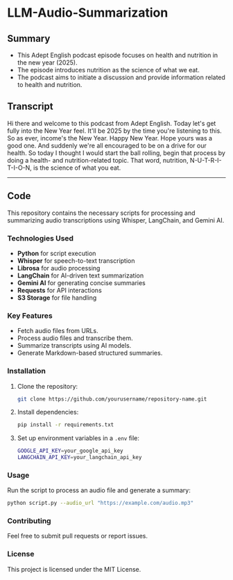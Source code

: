 # LLM-Audio-Summarization


## Summary
- This Adept English podcast episode focuses on health and nutrition in the new year (2025).
- The episode introduces nutrition as the science of what we eat.
- The podcast aims to initiate a discussion and provide information related to health and nutrition.

## Transcript
Hi there and welcome to this podcast from Adept English. Today let's get fully into the New Year feel. It'll be 2025 by the time you're listening to this. So as ever, income's the New Year. Happy New Year. Hope yours was a good one. And suddenly we're all encouraged to be on a drive for our health. So today I thought I would start the ball rolling, begin that process by doing a health- and nutrition-related topic. That word, nutrition, N-U-T-R-I-T-I-O-N, is the science of what you eat.

---

## Code
This repository contains the necessary scripts for processing and summarizing audio transcriptions using Whisper, LangChain, and Gemini AI.

### Technologies Used
- **Python** for script execution
- **Whisper** for speech-to-text transcription
- **Librosa** for audio processing
- **LangChain** for AI-driven text summarization
- **Gemini AI** for generating concise summaries
- **Requests** for API interactions
- **S3 Storage** for file handling

### Key Features
- Fetch audio files from URLs.
- Process audio files and transcribe them.
- Summarize transcripts using AI models.
- Generate Markdown-based structured summaries.

### Installation
1. Clone the repository:
   ```sh
   git clone https://github.com/yourusername/repository-name.git
   ```
2. Install dependencies:
   ```sh
   pip install -r requirements.txt
   ```
3. Set up environment variables in a `.env` file:
   ```sh
   GOOGLE_API_KEY=your_google_api_key
   LANGCHAIN_API_KEY=your_langchain_api_key
   ```

### Usage
Run the script to process an audio file and generate a summary:
```sh
python script.py --audio_url "https://example.com/audio.mp3"
```

### Contributing
Feel free to submit pull requests or report issues.

### License
This project is licensed under the MIT License.
